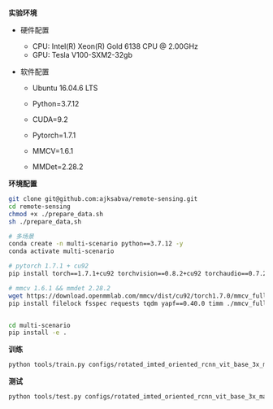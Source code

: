 **实验环境**

+ 硬件配置

  + CPU: Intel(R) Xeon(R) Gold 6138 CPU @ 2.00GHz
  + GPU: Tesla V100-SXM2-32gb

+ 软件配置

  + Ubuntu 16.04.6 LTS

  + Python=3.7.12 
  + CUDA=9.2 
  + Pytorch=1.7.1 
  + MMCV=1.6.1
  + MMDet=2.28.2



**环境配置**

```bash
git clone git@github.com:ajksabva/remote-sensing.git
cd remote-sensing
chmod +x ./prepare_data.sh
sh ./prepare_data,sh

# 多场景
conda create -n multi-scenario python==3.7.12 -y
conda activate multi-scenario

# pytorch 1.7.1 + cu92
pip install torch==1.7.1+cu92 torchvision==0.8.2+cu92 torchaudio==0.7.2 -f https://download.pytorch.org/whl/torch_stable.html

# mmcv 1.6.1 && mmdet 2.28.2
wget https://download.openmmlab.com/mmcv/dist/cu92/torch1.7.0/mmcv_full-1.6.1-cp37-cp37m-manylinux1_x86_64.whl
pip install filelock fsspec requests tqdm yapf==0.40.0 timm ./mmcv_full-1.6.1-cp37-cp37m-manylinux1_x86_64.whl mmdet==2.28.2 && rm ./mmcv_full-1.6.1-cp37-cp37m-manylinux1_x86_64.whl 


cd multi-scenario
pip install -e .
```



**训练**

```bash
python tools/train.py configs/rotated_imted_oriented_rcnn_vit_base_3x_masativ2_rr_le90_stdc_xyawh321v.py --work-dir ./val --gpus 1    
```



**测试**

```bash
python tools/test.py configs/rotated_imted_oriented_rcnn_vit_base_3x_masativ2_rr_le90_stdc_xyawh321v.py data/models/multi-scenario.pth --eval mAP --work-dir ./val --gpu-ids 0 --show-dir ./show 
```

